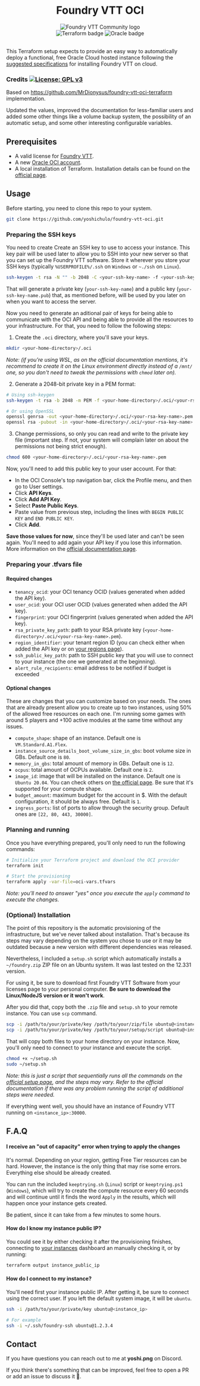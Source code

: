 <h1 align="center">Foundry VTT OCI</h1> 

<div align="center">
  <img src="./assets/fvtt-cc-text-sm.png" alt="Foundry VTT Community logo"/>
</div>

<div align="center">
  <img src="https://img.shields.io/badge/Terraform-7B42BC?style=for-the-badge&logo=terraform&logoColor=white" alt="Terraform badge"/>
  <img src="https://img.shields.io/badge/Oracle-F80000?style=for-the-badge&logo=Oracle&logoColor=white" alt="Oracle badge"/>
</div>

<br>
 
This Terraform setup expects to provide an easy way to automatically deploy a functional, free Oracle Cloud hosted instance following the [suggested specifications](https://foundryvtt.wiki/en/setup/hosting/always-free-oracle) for installing Foundry VTT on cloud.

### Credits [![License: GPL v3](https://img.shields.io/badge/License-GPLv3-blue.svg)](https://www.gnu.org/licenses/gpl-3.0)
Based on https://github.com/MrDionysus/foundry-vtt-oci-terraform implementation.

Updated the values, improved the documentation for less-familiar users and added some other things like a volume backup system, the possibility of an automatic setup, and some other interesting configurable variables.

## Prerequisites
 - A valid license for [Foundry VTT](https://foundryvtt.com).
 - A new [Oracle OCI account](https://cloud.oracle.com).
 - A local installation of Terraform. Installation details can be found on the [official page](https://developer.hashicorp.com/terraform/tutorials/aws-get-started/install-cli).

## Usage
Before starting, you need to clone this repo to your system.
```bash
git clone https://github.com/yoshichulo/foundry-vtt-oci.git
```

### Preparing the SSH keys
You need to create Create an SSH key to use to access your instance. This key pair will be used later to allow you to SSH into your new server so that you can set up the Foundry VTT software. Store it wherever you store your SSH keys (typically `%USERPROFILE%/.ssh` on `Windows` or `~./ssh` on `Linux`).
```bash
ssh-keygen -t rsa -N "" -b 2048 -C <your-ssh-key-name> -f <your-ssh-key-name>
```

That will generate a private key (`your-ssh-key-name`) and a public key (`your-ssh-key-name.pub`) that, as mentioned before, will be used by you later on when you want to access the server.

Now you need to generate an aditional pair of keys for being able to communicate with the OCI API and being able to provide all the resources to your infrastructure. For that, you need to follow the following steps:

1. Create the `.oci` directory, where you'll save your keys.
```bash
mkdir <your-home-directory>/.oci
```
*Note: (if you're using WSL, as on the official documentation mentions, it's recommend to create it on the Linux environment directly instead of a `/mnt/` one, so you don't need to tweak the permissions with `chmod` later on).*

2. Generate a 2048-bit private key in a PEM format:
```bash
# Using ssh-keygen
ssh-keygen -t rsa -b 2048 -m PEM -f <your-home-directory>/.oci/<your-rsa-key-name>.pem

# Or using OpenSSL
openssl genrsa -out <your-home-directory>/.oci/<your-rsa-key-name>.pem 2048 && \
openssl rsa -pubout -in <your-home-directory>/.oci/<your-rsa-key-name>.pem -out <your-home-directory>/.oci<your-rsa-key-name>_public.pem
```

3. Change permissions, so only you can read and write to the private key file (important step. If not, your system will complain later on about the permissions not being strict enough).
```bash
chmod 600 <your-home-directory>/.oci/<your-rsa-key-name>.pem
```

Now, you'll need to add this public key to your user account. For that:
- In the OCI Console's top navigation bar, click the Profile menu, and then go to User settings.
- Click **API Keys**.
- Click **Add API Key**.
- Select **Paste Public Keys**.
- Paste value from previous step, including the lines with `BEGIN PUBLIC KEY` and `END PUBLIC KEY`.
- Click **Add**.

**Save those values for now**, since they'll be used later and can't be seen again. You'll need to add again your API key if you lose this information.
More information on the [official documentation page](https://docs.oracle.com/en-us/iaas/developer-tutorials/tutorials/tf-provider/01-summary.htm).

### Preparing your .tfvars file

#### Required changes
- `tenancy_ocid`: your OCI tenancy OCID (values generated when added the API key).
- `user_ocid`: your OCI user OCID (values generated when added the API key).
- `fingerprint`: your OCI fingerprint (values generated when added the API key).
- `rsa_private_key_path`: path to your RSA private key (`<your-home-directory>/.oci/<your-rsa-key-name>.pem`).
- `region_identifier`: your tenant region ID (you can check either when added the API key or on [your regions page](https://cloud.oracle.com/regions)). 
- `ssh_public_key_path`: path to SSH public key that you will use to connect to your instance (the one we generated at the beginning).
- `alert_rule_recipients`: email address to be notified if budget is exceeded

#### Optional changes
These are changes that you can customize based on your needs. The ones that are already present allow you to create up to two instances, using 50% of the allowed free resources on each one. I'm running some games with around 5 players and +100 active modules at the same time without any issues.

- `compute_shape`: shape of an instance. Default one is `VM.Standard.A1.Flex`.
- `instance_source_details_boot_volume_size_in_gbs`: boot volume size in GBs. Default one is `80`.
- `memory_in_gbs`: total amount of memory in GBs. Default one is `12`.
- `ocpus`: total amount of OCPUs available. Default one is `2`.
- `image_id`: image that will be installed on the instance. Default one is `Ubuntu 20.04`. You can check others on [the official page](https://docs.oracle.com/en-us/iaas/images/). Be sure that it's supported for your compute shape.
- `budget_amount`: maximum budget for the account in $. With the default configuration, it should be always free. Default is `1`.
- `ingress_ports`: list of ports to allow through the security group. Default ones are `[22, 80, 443, 30000]`.

### Planning and running
Once you have everything prepared, you'll only need to run the following commands:
```bash
# Initialize your Terraform project and download the OCI provider
terraform init 

# Start the provisioning
terraform apply -var-file=oci-vars.tfvars
```

*Note: you'll need to answer "yes" once you execute the `apply` command to execute the changes.*

### (Optional) Installation
The point of this repository is the automatic provisioning of the infrastructure, but we've never talked about installation. That's because its steps may vary depending on the system
you chose to use or it may be outdated because a new version with different dependencies was released.

Nevertheless, I included a `setup.sh` script which automatically installs a `~/foundry.zip` ZIP file on an Ubuntu system. It was last tested on the 12.331 version.

For using it, be sure to download first Foundry VTT Software from your licenses page to your personal computer. **Be sure to download the Linux/NodeJS version or it won't work**.

After you did that, copy both the `.zip` file and `setup.sh` to your remote instance. You can use `scp` command.
```bash
scp -i /path/to/your/private/key /path/to/your/zip/file ubuntu@<instance_ip>:~/
scp -i /path/to/your/private/key /path/to/your/setup/script ubuntu@<instance_ip>:~/
```

That will copy both files to your home directory on your instance. Now, you'll only need to connect to your instance and execute the script.
```bash
chmod +x ~/setup.sh
sudo ~/setup.sh
```
*Note: this is just a script that sequentially runs all the commands on the [official setup page](https://foundryvtt.wiki/en/setup/hosting/always-free-oracle), and the steps may vary. Refer to the official documentation if there was any problem running the script of additional steps were needed.*

If everything went well, you should have an instance of Foundry VTT running on `<instance_ip>:30000`.

## F.A.Q

#### I receive an "out of capacity" error when trying to apply the changes
It's normal. Depending on your region, getting Free Tier resources can be hard. However, the instance is the only thing that may rise some errors. Everything else should be already created.

You can run the included `keeptrying.sh` (`Linux`) script or `keeptrying.ps1` (`Windows`), which will try to create the compute resource every 60 seconds and will continue until it finds the word `Apply` in the results, which will happen once your instance gets created.

Be patient, since it can take from a few minutes to some hours.

#### How do I know my instance public IP?
You could see it by either checking it after the provisioning finishes, connecting to [your instances](https://cloud.oracle.com/compute/instances) dashboard an manually checking it, or by running:

```bash
terraform output instance_public_ip
```

#### How do I connect to my instance?
You'll need first your instance public IP. After getting it, be sure to connect using the correct user. If you left the default system image, it will be `ubuntu`.

```bash
ssh -i /path/to/your/private/key ubuntu@<instance_ip>

# For example
ssh -i ~/.ssh/foundry-ssh ubuntu@1.2.3.4
```

## Contact
If you have questions you can reach out to me at **yoshi.png** on Discord.

If you think there's something that can be improved, feel free to open a PR or add an issue to discuss it 🙂.
